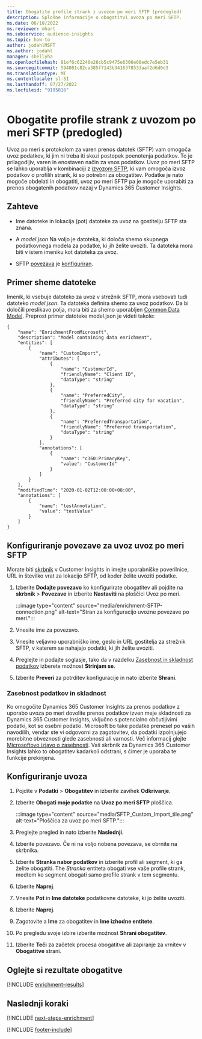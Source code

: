 ```yaml
---
title: Obogatite profile strank z uvozom po meri SFTP (predogled)
description: Splošne informacije o obogatitvi uvoza po meri SFTP.
ms.date: 06/10/2022
ms.reviewer: mhart
ms.subservice: audience-insights
ms.topic: how-to
author: jodahlMSFT
ms.author: jodahl
manager: shellyha
ms.openlocfilehash: 81ef6c62240e26cb5c9475e6306e08edc7e5eb31
ms.sourcegitcommit: 594081c82ca385f7143b3416378533aaf2d6d0d3
ms.translationtype: MT
ms.contentlocale: sl-SI
ms.lasthandoff: 07/27/2022
ms.locfileid: "9195816"
---
```

# <a name="enrich-customer-profiles-with-sftp-custom-import-preview"></a>Obogatite profile strank z uvozom po meri SFTP (predogled)

Uvoz po meri s protokolom za varen prenos datotek (SFTP) vam omogoča uvoz podatkov, ki jim ni treba iti skozi postopek poenotenja podatkov. To je prilagodljiv, varen in enostaven način za vnos podatkov. Uvoz po meri SFTP se lahko uporablja v kombinaciji z [izvozom SFTP](export-sftp.md), ki vam omogoča izvoz podatkov o profilih strank, ki so potrebni za obogatitev. Podatke je nato mogoče obdelati in obogatiti, uvoz po meri SFTP pa je mogoče uporabiti za prenos obogatenih podatkov nazaj v Dynamics 365 Customer Insights.

## <a name="prerequisites"></a>Zahteve

- Ime datoteke in lokacija (pot) datoteke za uvoz na gostitelju SFTP sta znana.

- A *model.json* Na voljo je datoteka, ki določa shemo skupnega podatkovnega modela za podatke, ki jih želite uvoziti. Ta datoteka mora biti v istem imeniku kot datoteka za uvoz.

- SFTP [povezava](connections.md) je [konfiguriran](#configure-the-connection-for-sftp-custom-import).

## <a name="file-schema-example"></a>Primer sheme datoteke

Imenik, ki vsebuje datoteko za uvoz v strežnik SFTP, mora vsebovati tudi datoteko *model.json*. Ta datoteka definira shemo za uvoz podatkov. Da bi določili preslikavo polja, mora biti za shemo uporabljen [Common Data Model](/common-data-model/). Preprost primer datoteke model.json je videti takole:

```
{
    "name": "EnrichmentFromMicrosoft",
    "description": "Model containing data enrichment",
    "entities": [
        {
            "name": "CustomImport",
            "attributes": [
                {
                    "name": "CustomerId",
                    "friendlyName": "Client ID",
                    "dataType": "string"
                },
                {
                    "name": "PreferredCity",
                    "friendlyName": "Preferred city for vacation",
                    "dataType": "string"
                },
                {
                    "name": "PreferredTransportation",
                    "friendlyName": "Preferred transportation",
                    "dataType": "string"
                }
            ],
            "annotations": [
                {
                    "name": "c360:PrimaryKey",
                    "value": "CustomerId"
                }
            ]
        }
    ],
    "modifiedTime": "2020-01-02T12:00:00+08:00",
    "annotations": [
        {
            "name": "testAnnotation",
            "value": "testValue"
        }
    ]
}
```

## <a name="configure-the-connection-for-sftp-custom-import"></a>Konfiguriranje povezave za uvoz uvoz po meri SFTP

Morate biti [skrbnik](permissions.md#admin) v Customer Insights in imejte uporabniške poverilnice, URL in številko vrat za lokacijo SFTP, od koder želite uvoziti podatke.

1. Izberite **Dodajte povezavo** ko konfigurirate obogatitev ali pojdite na **skrbnik** > **Povezave** in izberite **Nastaviti** na ploščici Uvoz po meri.

   :::image type="content" source="media/enrichment-SFTP-connection.png" alt-text="Stran za konfiguracijo uvozne povezave po meri.":::

1. Vnesite ime za povezavo.

1. Vnesite veljavno uporabniško ime, geslo in URL gostitelja za strežnik SFTP, v katerem se nahajajo podatki, ki jih želite uvoziti.

1. Preglejte in podajte soglasje, tako da v razdelku [Zasebnost in skladnost podatkov](#data-privacy-and-compliance) izberete možnost **Strinjam se**.

1. Izberite **Preveri** za potrditev konfiguracije in nato izberite **Shrani**.

### <a name="data-privacy-and-compliance"></a>Zasebnost podatkov in skladnost

Ko omogočite Dynamics 365 Customer Insights za prenos podatkov z uporabo uvoza po meri dovolite prenos podatkov izven meje skladnosti za Dynamics 365 Customer Insights, vključno s potencialno občutljivimi podatki, kot so osebni podatki. Microsoft bo take podatke prenesel po vaših navodilih, vendar ste vi odgovorni za zagotovitev, da podatki izpolnjujejo morebitne obveznosti glede zasebnosti ali varnosti. Več informacij glejte [Microsoftovo izjavo o zasebnosti](https://go.microsoft.com/fwlink/?linkid=396732).
Vaš skrbnik za Dynamics 365 Customer Insights lahko to obogatitev kadarkoli odstrani, s čimer je uporaba te funkcije prekinjena.

## <a name="configure-the-import"></a>Konfiguriranje uvoza

1. Pojdite v **Podatki** > **Obogatitev** in izberite zavihek **Odkrivanje**.

1. Izberite **Obogati moje podatke** na **Uvoz po meri SFTP** ploščica.

   :::image type="content" source="media/SFTP_Custom_Import_tile.png" alt-text="Ploščica za uvoz po meri SFTP.":::

1. Preglejte pregled in nato izberite **Naslednji**.

1. Izberite povezavo. Če ni na voljo nobena povezava, se obrnite na skrbnika.

1. Izberite **Stranka nabor podatkov** in izberite profil ali segment, ki ga želite obogatiti. The *Stranka* entiteta obogati vse vaše profile strank, medtem ko segment obogati samo profile strank v tem segmentu.

1. Izberite **Naprej**.

1. Vnesite **Pot** in **Ime datoteke** podatkovne datoteke, ki jo želite uvoziti.

1. Izberite **Naprej**.

1. Zagotovite a **Ime** za obogatitev in **Ime izhodne entitete**.

1. Po pregledu svoje izbire izberite možnost **Shrani obogatitev**.

1. Izberite **Teči** za začetek procesa obogatitve ali zapiranje za vrnitev v **Obogatitve** strani.

## <a name="view-enrichment-results"></a>Oglejte si rezultate obogatitve

[!INCLUDE [enrichment-results](includes/enrichment-results.md)]

## <a name="next-steps"></a>Naslednji koraki

[!INCLUDE [next-steps-enrichment](includes/next-steps-enrichment.md)]

[!INCLUDE [footer-include](includes/footer-banner.md)]
